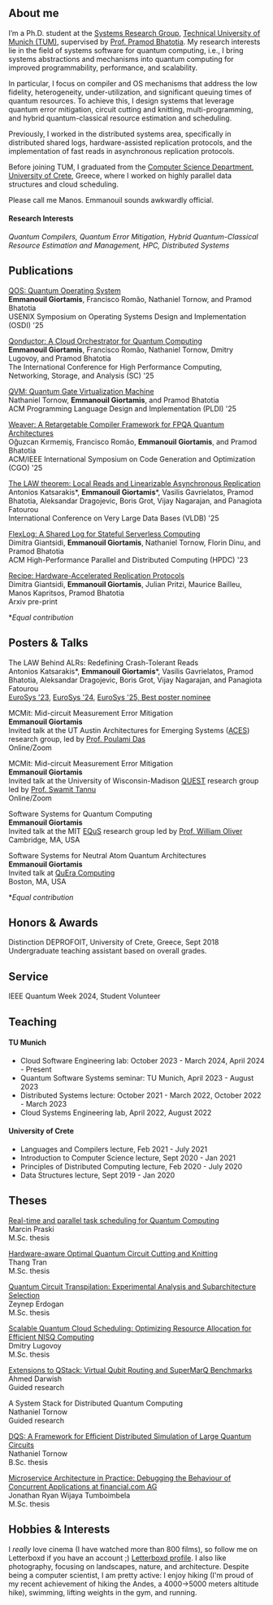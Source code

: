 ## About me

I’m a Ph.D. student at the [Systems Research Group](https://dse.in.tum.de/), [Technical University of Munich (TUM)](https://www.tum.de/), supervised by [Prof. Pramod Bhatotia](https://dse.in.tum.de/bhatotia/). My research interests lie in the field of systems software for quantum computing, i.e., I bring systems abstractions and mechanisms into quantum computing for improved programmability, performance, and scalability. 

In particular, I focus on compiler and OS mechanisms that address the low fidelity, heterogeneity, under-utilization, and significant queuing times of quantum resources. To achieve this, I design systems that leverage quantum error mitigation, circuit cutting and knitting, multi-programming, and hybrid quantum-classical resource estimation and scheduling.

Previously, I worked in the distributed systems area, specifically in distributed shared logs, hardware-assisted replication protocols, and the implementation of fast reads in asynchronous replication protocols.

Before joining TUM, I graduated from the [Computer Science Department](https://www.csd.uoc.gr/CSD/index.jsp?lang=en), [University of Crete](https://en.uoc.gr/), Greece, where I worked on highly parallel data structures and cloud scheduling. 

Please call me Manos. Emmanouil sounds awkwardly official.

#### Research Interests
*Quantum Compilers, Quantum Error Mitigation, Hybrid Quantum-Classical Resource Estimation and Management, HPC, Distributed Systems*


## Publications


[QOS: Quantum Operating System](https://www.usenix.org/system/files/osdi25-giortamis.pdf)\
**Emmanouil Giortamis**, Francisco Romão, Nathaniel Tornow, and Pramod Bhatotia\
 USENIX Symposium on Operating Systems Design and Implementation (OSDI) '25

[Qonductor: A Cloud Orchestrator for Quantum Computing](https://arxiv.org/abs/2408.04312)\
**Emmanouil Giortamis**, Francisco Romão, Nathaniel Tornow, Dmitry Lugovoy, and Pramod Bhatotia\
The International Conference for High Performance Computing, Networking, Storage, and Analysis (SC) '25

[QVM: Quantum Gate Virtualization Machine](https://dl.acm.org/doi/10.1145/3729290)\
Nathaniel Tornow, **Emmanouil Giortamis**, and Pramod Bhatotia\
ACM Programming Language Design and Implementation (PLDI) '25

[Weaver: A Retargetable Compiler Framework for FPQA Quantum Architectures](https://dl.acm.org/doi/10.1145/3696443.3708965)\
Oğuzcan Kırmemiş, Francisco Romão, **Emmanouil Giortamis**, and Pramod Bhatotia\
ACM/IEEE International Symposium on Code Generation and Optimization (CGO) '25

[The LAW theorem: Local Reads and Linearizable Asynchronous Replication](https://law-theorem.com/)\
Antonios Katsarakis*, **Emmanouil Giortamis**\*, Vasilis Gavrielatos, Pramod Bhatotia, Aleksandar Dragojevic, Boris Grot, Vijay Nagarajan, and Panagiota Fatourou\
International Conference on Very Large Data Bases (VLDB) '25

[FlexLog: A Shared Log for Stateful Serverless Computing](https://dl.acm.org/doi/abs/10.1145/3588195.3592993)\
Dimitra Giantsidi, **Emmanouil Giortamis**, Nathaniel Tornow, Florin Dinu, and Pramod Bhatotia\
ACM High-Performance Parallel and Distributed Computing (HPDC) '23

[Recipe: Hardware-Accelerated Replication Protocols](https://arxiv.org/abs/2502.09251)\
Dimitra Giantsidi, **Emmanouil Giortamis**, Julian Pritzi, Maurice Bailleu, Manos Kapritsos, Pramod Bhatotia\
Arxiv pre-print

\**Equal contribution*

## Posters & Talks
The LAW Behind ALRs: Redefining Crash-Tolerant Reads\
Antonios Katsarakis*, **Emmanouil Giortamis**\*, Vasilis Gavrielatos, Pramod Bhatotia, Aleksandar Dragojevic, Boris Grot, Vijay Nagarajan, and Panagiota Fatourou\
[EuroSys '23](https://2023.eurosys.org/docs/posters/eurosys23posters-final5.pdf), [EuroSys '24](http://2024.eurosys.org/posters/eurosys24posters-paper04.pdf), [EuroSys '25, Best poster nominee](https://2025.eurosys.org/posters/final/eurosys25posters-final16.pdf)

MCMit: Mid-circuit Measurement Error Mitigation\
**Emmanouil Giortamis**\
Invited talk at the UT Austin Architectures for Emerging Systems ([ACES](https://www.ece.utexas.edu/research/areas/acses)) research group, led by [Prof. Poulami Das](https://www.poulamidas.com/)\
Online/Zoom

MCMit: Mid-circuit Measurement Error Mitigation\
**Emmanouil Giortamis**\
Invited talk at the University of Wisconsin-Madison [QUEST](https://quest-lab.cs.wisc.edu/) research group led by [Prof. Swamit Tannu](https://swamittannu.com/)\
Online/Zoom

Software Systems for Quantum Computing\
**Emmanouil Giortamis**\
Invited talk at the MIT [EQuS](https://equs.mit.edu/) research group led by [Prof. William Oliver](https://equs.mit.edu/william-d-oliver/)\
Cambridge, MA, USA

Software Systems for Neutral Atom Quantum Architectures\
**Emmanouil Giortamis**\
Invited talk at [QuEra Computing](https://www.quera.com/)\
Boston, MA, USA

\**Equal contribution*

## Honors & Awards

Distinction DEPROFOIT, University of Crete, Greece, Sept 2018\
Undergraduate teaching assistant based on overall grades.

## Service

IEEE Quantum Week 2024, Student Volunteer

## Teaching

#### TU Munich
* Cloud Software Engineering lab: October 2023 - March 2024, April 2024 - Present
* Quantum Software Systems seminar: TU Munich, April 2023 - August 2023
* Distributed Systems lecture: October 2021 - March 2022, October 2022 - March 2023
* Cloud Systems Engineering lab, April 2022, August 2022

#### University of Crete
* Languages and Compilers lecture, Feb 2021 - July 2021
* Introduction to Computer Science lecture, Sept 2020 - Jan 2021
* Principles of Distributed Computing lecture, Feb 2020 - July 2020
* Data Structures lecture, Sept 2019 - Jan 2020

## Theses

[Real-time and parallel task scheduling for Quantum Computing](https://github.com/TUM-DSE/research-work-archive/blob/main/archive/2024/winter/docs/msc_praski_real_time_and_parallel_task_scheduling_for_quantum_computing.pdf)\
Marcin Praski\
M.Sc. thesis

[Hardware-aware Optimal Quantum Circuit Cutting and Knitting](https://github.com/TUM-DSE/research-work-archive/blob/main/archive/2023/winter/docs/msc_tran_hardware_aware_optimal_quantum_circuit_cutting_and_knitting.pdf)\
Thang Tran\
M.Sc. thesis

 [Quantum Circuit Transpilation: Experimental Analysis and Subarchitecture Selection](https://github.com/TUM-DSE/research-work-archive/blob/main/archive/2023/winter/docs/msc_erdogan_quantum_circuit_transpilation_experimental_analysis_and_subarchitecture_selection.pdf)\
Zeynep Erdogan\
M.Sc. thesis

[Scalable Quantum Cloud Scheduling: Optimizing Resource Allocation for Efficient NISQ Computing](https://github.com/TUM-DSE/research-work-archive/blob/main/archive/2023/winter/docs/msc_lugovoy_scalable_quantum_cloud_scheduling.pdf)\
Dmitry Lugovoy\
M.Sc. thesis
    
[Extensions to QStack: Virtual Qubit Routing and SuperMarQ Benchmarks](https://github.com/TUM-DSE/research-work-archive/blob/main/archive/2022/winter/docs/gr_darwish_extensions_to_qstack.pdf)\
Ahmed Darwish\
Guided research    

 A System Stack for Distributed Quantum Computing\
 Nathaniel Tornow\
Guided research    

[DQS: A Framework for Efficient Distributed Simulation of Large Quantum Circuits](https://github.com/TUM-DSE/research-work-archive/blob/main/archive/2022/summer/docs/bsc_tornow_dqs_a_framework_for_efficient_distributed_simulation_of_large_quantum_circuits.pdf)\
Nathaniel Tornow\
B.Sc. thesis

[Microservice Architecture in Practice: Debugging the Behaviour of Concurrent Applications at financial.com AG](https://github.com/TUM-DSE/research-work-archive/blob/main/archive/2022/winter/docs/msc_tumboimbela_microservice_architecture_in_practice_external.pdf)\
Jonathan Ryan Wijaya Tumboimbela\
M.Sc. thesis

## Hobbies & Interests
I *really* love cinema (I have watched more than 800 films), so follow me on Letterboxd if you have an account ;) [Letterboxd profile](https://letterboxd.com/manosgior/). I also like photography, focusing on landscapes, nature, and architecture. Despite being a computer scientist, I am pretty active: I enjoy hiking (I'm proud of my recent achievement of hiking the Andes, a 4000->5000 meters altitude hike), swimming, lifting weights in the gym, and running.
